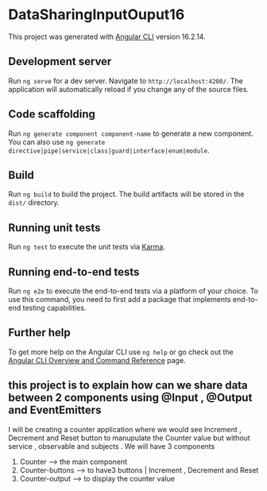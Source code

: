 # DataSharingInputOuput16

This project was generated with [Angular CLI](https://github.com/angular/angular-cli) version 16.2.14.

## Development server

Run `ng serve` for a dev server. Navigate to `http://localhost:4200/`. The application will automatically reload if you change any of the source files.

## Code scaffolding

Run `ng generate component component-name` to generate a new component. You can also use `ng generate directive|pipe|service|class|guard|interface|enum|module`.

## Build

Run `ng build` to build the project. The build artifacts will be stored in the `dist/` directory.

## Running unit tests

Run `ng test` to execute the unit tests via [Karma](https://karma-runner.github.io).

## Running end-to-end tests

Run `ng e2e` to execute the end-to-end tests via a platform of your choice. To use this command, you need to first add a package that implements end-to-end testing capabilities.

## Further help

To get more help on the Angular CLI use `ng help` or go check out the [Angular CLI Overview and Command Reference](https://angular.io/cli) page.

## this project is to explain how can we share data between 2 components using @Input , @Output and EventEmitters

I will be creating a counter application where we would see Increment , Decrement and Reset button to manupulate the Counter value but without service , observable and subjects .
We will have 3 components

1.  Counter --> the main component
2.  Counter-buttons --> to have3 buttons | Increment , Decrement and Reset
3.  Counter-output --> to display the counter value
